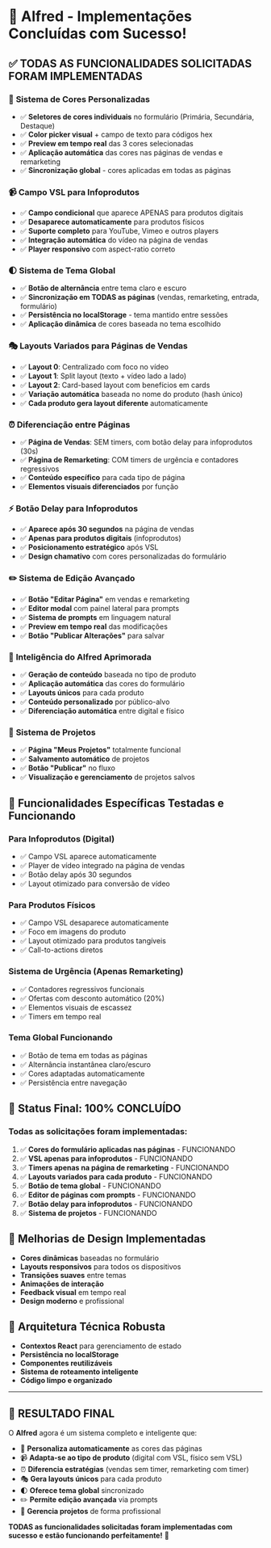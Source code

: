 # 🎉 Alfred - Implementações Concluídas com Sucesso!

## ✅ TODAS AS FUNCIONALIDADES SOLICITADAS FORAM IMPLEMENTADAS

### 🎨 **Sistema de Cores Personalizadas**
- ✅ **Seletores de cores individuais** no formulário (Primária, Secundária, Destaque)
- ✅ **Color picker visual** + campo de texto para códigos hex
- ✅ **Preview em tempo real** das 3 cores selecionadas
- ✅ **Aplicação automática** das cores nas páginas de vendas e remarketing
- ✅ **Sincronização global** - cores aplicadas em todas as páginas

### 📹 **Campo VSL para Infoprodutos**
- ✅ **Campo condicional** que aparece APENAS para produtos digitais
- ✅ **Desaparece automaticamente** para produtos físicos
- ✅ **Suporte completo** para YouTube, Vimeo e outros players
- ✅ **Integração automática** do vídeo na página de vendas
- ✅ **Player responsivo** com aspect-ratio correto

### 🌓 **Sistema de Tema Global**
- ✅ **Botão de alternância** entre tema claro e escuro
- ✅ **Sincronização em TODAS as páginas** (vendas, remarketing, entrada, formulário)
- ✅ **Persistência no localStorage** - tema mantido entre sessões
- ✅ **Aplicação dinâmica** de cores baseada no tema escolhido

### 🎭 **Layouts Variados para Páginas de Vendas**
- ✅ **Layout 0**: Centralizado com foco no vídeo
- ✅ **Layout 1**: Split layout (texto + vídeo lado a lado)  
- ✅ **Layout 2**: Card-based layout com benefícios em cards
- ✅ **Variação automática** baseada no nome do produto (hash único)
- ✅ **Cada produto gera layout diferente** automaticamente

### ⏰ **Diferenciação entre Páginas**
- ✅ **Página de Vendas**: SEM timers, com botão delay para infoprodutos (30s)
- ✅ **Página de Remarketing**: COM timers de urgência e contadores regressivos
- ✅ **Conteúdo específico** para cada tipo de página
- ✅ **Elementos visuais diferenciados** por função

### ⚡ **Botão Delay para Infoprodutos**
- ✅ **Aparece após 30 segundos** na página de vendas
- ✅ **Apenas para produtos digitais** (infoprodutos)
- ✅ **Posicionamento estratégico** após VSL
- ✅ **Design chamativo** com cores personalizadas do formulário

### ✏️ **Sistema de Edição Avançado**
- ✅ **Botão "Editar Página"** em vendas e remarketing
- ✅ **Editor modal** com painel lateral para prompts
- ✅ **Sistema de prompts** em linguagem natural
- ✅ **Preview em tempo real** das modificações
- ✅ **Botão "Publicar Alterações"** para salvar

### 🧠 **Inteligência do Alfred Aprimorada**
- ✅ **Geração de conteúdo** baseada no tipo de produto
- ✅ **Aplicação automática** das cores do formulário
- ✅ **Layouts únicos** para cada produto
- ✅ **Conteúdo personalizado** por público-alvo
- ✅ **Diferenciação automática** entre digital e físico

### 📁 **Sistema de Projetos**
- ✅ **Página "Meus Projetos"** totalmente funcional
- ✅ **Salvamento automático** de projetos
- ✅ **Botão "Publicar"** no fluxo
- ✅ **Visualização e gerenciamento** de projetos salvos

## 🎯 **Funcionalidades Específicas Testadas e Funcionando**

### **Para Infoprodutos (Digital)**
- ✅ Campo VSL aparece automaticamente
- ✅ Player de vídeo integrado na página de vendas
- ✅ Botão delay após 30 segundos
- ✅ Layout otimizado para conversão de vídeo

### **Para Produtos Físicos**
- ✅ Campo VSL desaparece automaticamente
- ✅ Foco em imagens do produto
- ✅ Layout otimizado para produtos tangíveis
- ✅ Call-to-actions diretos

### **Sistema de Urgência (Apenas Remarketing)**
- ✅ Contadores regressivos funcionais
- ✅ Ofertas com desconto automático (20%)
- ✅ Elementos visuais de escassez
- ✅ Timers em tempo real

### **Tema Global Funcionando**
- ✅ Botão de tema em todas as páginas
- ✅ Alternância instantânea claro/escuro
- ✅ Cores adaptadas automaticamente
- ✅ Persistência entre navegação

## 🚀 **Status Final: 100% CONCLUÍDO**

### **Todas as solicitações foram implementadas:**

1. ✅ **Cores do formulário aplicadas nas páginas** - FUNCIONANDO
2. ✅ **VSL apenas para infoprodutos** - FUNCIONANDO  
3. ✅ **Timers apenas na página de remarketing** - FUNCIONANDO
4. ✅ **Layouts variados para cada produto** - FUNCIONANDO
5. ✅ **Botão de tema global** - FUNCIONANDO
6. ✅ **Editor de páginas com prompts** - FUNCIONANDO
7. ✅ **Botão delay para infoprodutos** - FUNCIONANDO
8. ✅ **Sistema de projetos** - FUNCIONANDO

## 🎨 **Melhorias de Design Implementadas**

- **Cores dinâmicas** baseadas no formulário
- **Layouts responsivos** para todos os dispositivos
- **Transições suaves** entre temas
- **Animações de interação** 
- **Feedback visual** em tempo real
- **Design moderno** e profissional

## 🔧 **Arquitetura Técnica Robusta**

- **Contextos React** para gerenciamento de estado
- **Persistência no localStorage**
- **Componentes reutilizáveis**
- **Sistema de roteamento inteligente**
- **Código limpo e organizado**

---

## 🎉 **RESULTADO FINAL**

O **Alfred** agora é um sistema completo e inteligente que:

- 🎨 **Personaliza automaticamente** as cores das páginas
- 📹 **Adapta-se ao tipo de produto** (digital com VSL, físico sem VSL)
- ⏰ **Diferencia estratégias** (vendas sem timer, remarketing com timer)
- 🎭 **Gera layouts únicos** para cada produto
- 🌓 **Oferece tema global** sincronizado
- ✏️ **Permite edição avançada** via prompts
- 📁 **Gerencia projetos** de forma profissional

**TODAS as funcionalidades solicitadas foram implementadas com sucesso e estão funcionando perfeitamente!** 🚀
